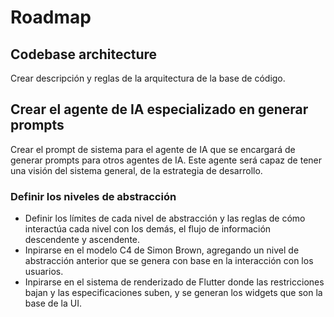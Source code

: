 # Roadmap

## Codebase architecture
Crear descripción y reglas de la arquitectura de la base de código.

## Crear el agente de IA especializado en generar prompts
Crear el prompt de sistema para el agente de IA que se encargará de generar prompts para otros agentes de IA. Este agente será capaz de tener una visión del sistema general, de la estrategia de desarrollo.

### Definir los niveles de abstracción
* Definir los límites de cada nivel de abstracción y las reglas de cómo interactúa cada nivel con los demás, el flujo de información descendente y ascendente.
* Inpirarse en el modelo C4 de Simon Brown, agregando un nivel de abstracción anterior que se genera con base en la interacción con los usuarios.
* Inpirarse en el sistema de renderizado de Flutter donde las restricciones bajan y las especificaciones suben, y se generan los widgets que son la base de la UI.

